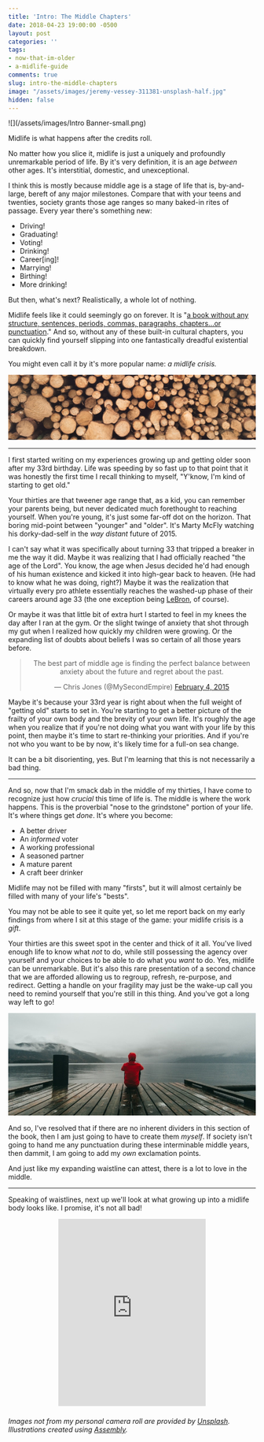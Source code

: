 ```yaml
---
title: 'Intro: The Middle Chapters'
date: 2018-04-23 19:00:00 -0500
layout: post
categories: ''
tags:
- now-that-im-older
- a-midlife-guide
comments: true
slug: intro-the-middle-chapters
image: "/assets/images/jeremy-vessey-311381-unsplash-half.jpg"
hidden: false
---
```

![](/assets/images/Intro Banner-small.png)

Midlife is what happens after the credits roll.

<!-- break -->

No matter how you slice it, midlife is just a uniquely and profoundly unremarkable period of life. By it's very definition, it is an age _between_ other ages. It's interstitial, domestic, and unexceptional.

I think this is mostly because middle age is a stage of life that is, by-and-large, bereft of any major milestones. Compare that with your teens and twenties, society grants those age ranges so many baked-in rites of passage. Every year there's something new:

* Driving!
* Graduating!
* Voting!
* Drinking!
* Career\[ing\]!
* Marrying!
* Birthing!
* More drinking!

But then, what's next? Realistically, a whole lot of nothing.

Midlife feels like it could seemingly go on forever. It is "<a href="http://www.npr.org/2016/03/17/469822644/8-ways-you-can-survive-and-thrive-in-midlife" target="_blank">a book without any structure, sentences, periods, commas, paragraphs, chapters...or punctuation</a>." And so, without any of these built-in cultural chapters, you can quickly find yourself slipping into one fantastically dreadful existential breakdown.

You might even call it by it's more popular name: _a midlife crisis._

![](/assets/images/dorelys-smits-200737-small-edit.jpg)

---

I first started writing on my experiences growing up and getting older soon after my 33rd birthday. Life was speeding by so fast up to that point that it was honestly the first time I recall thinking to myself, "Y'know, I'm kind of starting to get old."

Your thirties are that tweener age range that, as a kid, you can remember your parents being, but never dedicated much forethought to reaching yourself. When you're young, it's just some far-off dot on the horizon. That boring mid-point between "younger" and "older". It's Marty McFly watching his dorky-dad-self in the _way distant_ future of 2015.

I can't say what it was specifically about turning 33 that tripped a breaker in me the way it did. Maybe it was realizing that I had officially reached "the age of the Lord". You know, the age when Jesus decided he'd had enough of his human existence and kicked it into high-gear back to heaven. (He had to know what he was doing, right?) Maybe it was the realization that virtually every pro athlete essentially reaches the washed-up phase of their careers around age 33 (the one exception being [LeBron](/2011/07/12/on-leaving-and-lebron.html), of course).

Or maybe it was that little bit of extra hurt I started to feel in my knees the day after I ran at the gym. Or the slight twinge of anxiety that shot through my gut when I realized how quickly my children were growing. Or the expanding list of doubts about beliefs I was so certain of all those years before.

<center><blockquote class="twitter-tweet" data-lang="en"><p lang="en" dir="ltr">The best part of middle age is finding the perfect balance between anxiety about the future and regret about the past.</p>— Chris Jones (@MySecondEmpire) <a href="https://twitter.com/MySecondEmpire/status/563048116417728513">February 4, 2015</a></blockquote> <script async src="//platform.twitter.com/widgets.js" charset="utf-8"></script></center>

Maybe it's because your 33rd year is right about when the full weight of "getting old" starts to set in. You're starting to get a better picture of the frailty of your own body and the brevity of your own life. It's roughly the age when you realize that if you're not doing what you want with your life by this point, then maybe it's time to start re-thinking your priorities. And if you're not who you want to be by now, it's likely time for a full-on sea change.

It can be a bit disorienting, yes. But I'm learning that this is not necessarily a bad thing.

---

And so, now that I'm smack dab in the middle of my thirties, I have come to recognize just how _crucial_ this time of life is. The middle is where the work happens. This is the proverbial "nose to the grindstone" portion of your life. It's where things get _done_. It's where you become:

* A better driver
* An _informed_ voter
* A working professional
* A seasoned partner
* A mature parent
* A craft beer drinker

Midlife may not be filled with many "firsts", but it will almost certainly be filled with many of your life's "bests".

You may not be able to see it quite yet, so let me report back on my early findings from where I sit at this stage of the game: your midlife crisis is a _gift_.

Your thirties are this sweet spot in the center and thick of it all. You've lived enough life to know what _not_ to do, while still possessing the agency over yourself and your choices to be able to do what you _want_ to do. Yes, midlife can be unremarkable. But it's also this rare presentation of a second chance that we are afforded allowing us to regroup, refresh, re-purpose, and redirect. Getting a handle on your fragility may just be the wake-up call you need to remind yourself that you're still in this thing. And you've got a long way left to go!

![](/assets/images/fabrizio-verrecchia-438342-unsplash-small-edit.jpg)

And so, I've resolved that if there are no inherent dividers in this section of the book, then I am just going to have to create them _myself_. If society isn't going to hand me any punctuation during these interminable middle years, then dammit, I am going to add my _own_ exclamation points.

And just like my expanding waistline can attest, there is a lot to love in the middle.

---

Speaking of waistlines, next up we'll look at what growing up into a midlife body looks like. I promise, it's not all bad!

<center><iframe src="https://open.spotify.com/embed/user/ryanstraits/playlist/3I4nzQhAYsxsko8Cbcj3Oe" width="300" height="380" frameborder="0" allowtransparency="true" allow="encrypted-media"></iframe></center>

###### _Images not from my personal camera roll are provided by_ [_Unsplash_](https://unsplash.com/)_. Illustrations created using_ [_Assembly_](http://assemblyapp.co/)_._